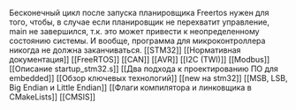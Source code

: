 Бесконечный цикл после запуска планировщика Freertos нужен для того, чтобы, в случае если планировщик не перехватит управление, main не завершился, т.к. это может привести к неопределенному состоянию системы. И вообще, программа для микроконтроллера никогда не должна заканчиваться.
[[STM32]]
[[Нормативная документация]]
[[FreeRTOS]]
[[CAN]]
[[AVR]]
[[I2C (TWI)]]
[[Modbus]]
[[Описание startup_stm32.s]]
[[Два подхода к проектированию ПО для embedded]]
[[Обзор ключевых технологий]]
[[new на stm32]]
[[MSB, LSB, Big Endian и Little Endian]]
[[Флаги компилятора и линковщика в CMakeLists]]
[[CMSIS]]
